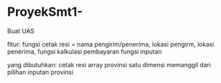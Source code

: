 # ProyekSmt1-
Buat UAS

fitur:
fungsi cetak resi = nama pengirim/penerima, lokasi pengirm, lokasi penerima,
fungsi kalkulasi pembayaran
fungsi inputan

yang dibutuhkan:
cetak resi
array provinsi satu dimensi memanggil dari pilihan inputan provinsi
